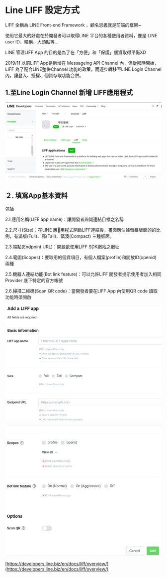 # Line LIFF 設定方式

LIFF 全稱為 LINE Front-end Framework ，顧名思義就是前端的框架\~

使用它最大的好處在於開發者可以取得LINE 平台的各種使用者資料，像是 LINE user ID、暱稱、大頭貼等...

LINE 管理LIFF App 的目的是為了在「方便」和「保護」個資取得平衡XD

2019/11 以前LIFF App是新增在 Messageing API Channel 內，但從那時開始，LIFF 為了配合LINE整併Channel 功能的政策，而逐步轉移至LINE Login Channel 內，讓登入、授權、個資存取功能合併。

## 1.至Line Login Channel 新增 LIFF應用程式

![](../.gitbook/assets/lifflinelogin.png)

## ２. 填寫App基本資料

包括

2.1.應用名稱(LIFF app name)：讓開發者辨識連結目標之名稱

2.2.尺寸(Size)：在LINE 應用程式開啟LIFF連結後，畫面應佔據螢幕版面的的比例，有滿版(Full)、高(Tall)、緊湊(Compact) 三種版面。

2.3.端點(Endpoint URL)：開啟欲使用LIFF SDK網站之網址

2.4.範圍(Scopes)：要取用的個資項目，有個人檔案(profile)和開放ID(openid) 兩種

2.5.機器人連結功能(Bot link feature)：可以允許LIFF 開發者提示使用者加入相同Provider 底下特定的官方帳號

2.6.掃描二維碼(Scan QR code)：當開發者要在LIFF App 內使用QR code 讀取功能時須開啟

![](<../.gitbook/assets/image (3).png>)

![](<../.gitbook/assets/image (4).png>)

[https://developers.line.biz/en/docs/liff/overview/](https://developers.line.biz/en/docs/liff/overview/)
